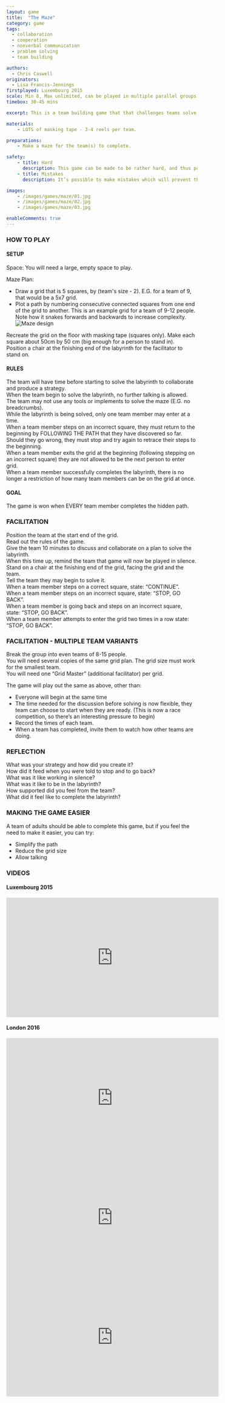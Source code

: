 ```yaml
---
layout: game
title:  "The Maze"
category: game
tags:
  - collaboration
  - cooperation
  - nonverbal communication
  - problem solving
  - team building

authors: 
  - Chris Caswell
originators: 
  - Lisa Francis-Jennings
firstplayed: Luxembourg 2015
scale: Min 8, Max unlimited, can be played in multiple parallel groups
timebox: 30-45 mins

excerpt: This is a team building game that that challenges teams solve a problem very collaboratively. The team need to discover a path through a labyrinth, the path is hidden.The labyrinth is represented by a grid on the floor. The path is a series connected squares travelling from one end  of the grid to the other.  When a team member steps off the path, they will need to start again. To make this suitability challenging, the labyrinth is solved in silence. It requires the team to support each other in order to succeed. Ultimately it will create feelings of euphoric success demonstrating what the team can achieve when they work together. The game can be scaled by having multiple teams play simultaneously, creating a competition.

materials:
    - LOTS of masking tape - 3-4 reels per team.

preparations:
    - Make a maze for the team(s) to complete.

safety:
    - title: Hard
      description: This game can be made to be rather hard, and thus potentially very frustrating. It’s important to be conscious of the team’s stress level. Should the team become overly frustrated pause the game, and allow them additional time to rethink their plan.
    - title: Mistakes
      description: It’s possible to make mistakes which will prevent the team from progressing. This can lead to a situation where the team feel they’ve tried all available options are are stuck. If frustration and stress is high, and they believe they’ve exhausted all options, give them a hint to unblock them.

images:
    - /images/games/maze/01.jpg
    - /images/games/maze/02.jpg
    - /images/games/maze/03.jpg

enableComments: true
---
```


### HOW TO PLAY
#### SETUP
Space: You will need a large, empty space to play.  

Maze Plan:

* Draw a grid that is 5 squares, by (team's size - 2). E.G. for a team of 9, that would be a 5x7 grid.
* Plot a path by numbering consecutive connected squares from one end of the grid to another. This is an example grid for a team of 9-12 people. Note how it snakes forwards and backwards to increase complexity.
![Maze design]({{site.url}}/images/games/maze/maze.png "Maze design")

Recreate the grid on the floor with masking tape (squares only). Make each square about 50cm by 50 cm (big enough for a person to stand in).   
Position a chair at the finishing end of the labyrinth for the facilitator to stand on.  

#### RULES
The team will have time before starting to solve the labyrinth to collaborate and produce a strategy.  
When the team begin to solve the labyrinth, no further talking is allowed.  
The team may not use any tools or implements to solve the maze (E.G. no breadcrumbs).   
While the labyrinth is being solved, only one team member may enter at a time.  
When a team member steps on an incorrect square, they must return to the beginning by FOLLOWING THE PATH that they have discovered so far. Should they go wrong, they must stop and try again to retrace their steps to the beginning.  
When a team member exits the grid at the beginning (following stepping on an incorrect square) they are not allowed to be the next person to enter grid.  
When a team member successfully completes the labyrinth, there is no longer a restriction of how many team members can be on the grid at once.  

#### GOAL
The game is won when EVERY team member completes the hidden path.  


### FACILITATION
Position the team at the start end of the grid.  
Read out the rules of the game.  
Give the team 10 minutes to discuss and collaborate on a plan to solve the labyrinth.  
When this time up, remind the team that game will now be played in silence.  
Stand on a chair at the finishing end of the grid, facing the grid and the team.  
Tell the team they may begin to solve it.  
When a team member steps on a correct square, state: “CONTINUE”.  
When a team member steps on an incorrect square, state: “STOP, GO BACK”.   
When a team member is going back and steps on an incorrect square, state: “STOP, GO BACK”.  
When a team member attempts to enter the grid two times in a row state: “STOP, GO BACK”.  

### FACILITATION - MULTIPLE TEAM VARIANTS
Break the group into even teams of 8-15 people.  
You will need several copies of the same grid plan. The grid size must work for the smallest team.  
You will need one “Grid Master” (additional facilitator) per grid.  

The game will play out the same as above, other than:

* Everyone will begin at the same time
* The time needed for the discussion before solving is now flexible, they team can choose to start when they are ready. (This is now a race competition, so there’s an interesting pressure to begin)
* Record the times of each team.
* When a team has completed, invite them to watch how other teams are doing.

### REFLECTION
What was your strategy and how did you create it?  
How did it feed when you were told to stop and to go back?  
What was it like working in silence?  
What was it like to be in the labyrinth?   
How supported did you feel from the team?  
What did it feel like to complete the labyrinth?  

### MAKING THE GAME EASIER
A team of adults should be able to complete this game, but if you feel the need to make it easier, you can try:
- Simplify the path
- Reduce the grid size
- Allow talking


### VIDEOS

#### Luxembourg 2015
<iframe width="560" height="315" src="https://www.youtube.com/embed/ayWZafDEkZA" frameborder="0" allowfullscreen></iframe>

#### London 2016
<iframe width="560" height="315" src="https://www.youtube.com/embed/je-DWQzu4A4" frameborder="0" allowfullscreen></iframe>
<iframe width="560" height="315" src="https://www.youtube.com/embed/HbBK8heiJkQ" frameborder="0" allowfullscreen></iframe>
<iframe width="560" height="315" src="https://www.youtube.com/embed/Bg1JfmGjN3Q" frameborder="0" allowfullscreen></iframe>